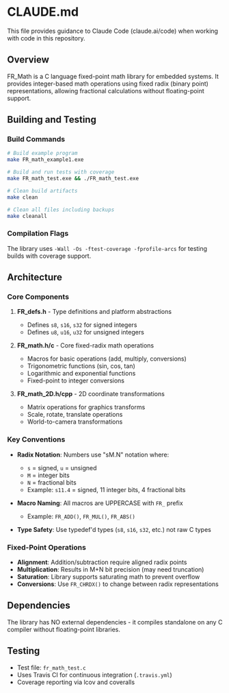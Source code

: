 # CLAUDE.md

This file provides guidance to Claude Code (claude.ai/code) when working with code in this repository.

## Overview

FR_Math is a C language fixed-point math library for embedded systems. It provides integer-based math operations using fixed radix (binary point) representations, allowing fractional calculations without floating-point support.

## Building and Testing

### Build Commands

```bash
# Build example program
make FR_math_example1.exe

# Build and run tests with coverage
make FR_math_test.exe && ./FR_math_test.exe

# Clean build artifacts
make clean

# Clean all files including backups
make cleanall
```

### Compilation Flags
The library uses `-Wall -Os -ftest-coverage -fprofile-arcs` for testing builds with coverage support.

## Architecture

### Core Components

1. **FR_defs.h** - Type definitions and platform abstractions
   - Defines `s8`, `s16`, `s32` for signed integers
   - Defines `u8`, `u16`, `u32` for unsigned integers

2. **FR_math.h/c** - Core fixed-radix math operations
   - Macros for basic operations (add, multiply, conversions)
   - Trigonometric functions (sin, cos, tan)
   - Logarithmic and exponential functions
   - Fixed-point to integer conversions

3. **FR_math_2D.h/cpp** - 2D coordinate transformations
   - Matrix operations for graphics transforms
   - Scale, rotate, translate operations
   - World-to-camera transformations

### Key Conventions

- **Radix Notation**: Numbers use "sM.N" notation where:
  - `s` = signed, `u` = unsigned
  - `M` = integer bits
  - `N` = fractional bits
  - Example: `s11.4` = signed, 11 integer bits, 4 fractional bits

- **Macro Naming**: All macros are UPPERCASE with `FR_` prefix
  - Example: `FR_ADD()`, `FR_MUL()`, `FR_ABS()`

- **Type Safety**: Use typedef'd types (`s8`, `s16`, `s32`, etc.) not raw C types

### Fixed-Point Operations

- **Alignment**: Addition/subtraction require aligned radix points
- **Multiplication**: Results in M+N bit precision (may need truncation)
- **Saturation**: Library supports saturating math to prevent overflow
- **Conversions**: Use `FR_CHRDX()` to change between radix representations

## Dependencies

The library has NO external dependencies - it compiles standalone on any C compiler without floating-point libraries.

## Testing

- Test file: `fr_math_test.c`
- Uses Travis CI for continuous integration (`.travis.yml`)
- Coverage reporting via lcov and coveralls